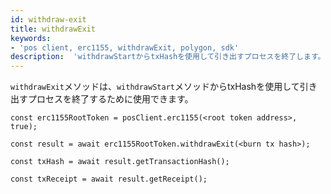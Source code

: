 ```yaml
---
id: withdraw-exit
title: withdrawExit
keywords:
- 'pos client, erc1155, withdrawExit, polygon, sdk'
description:  'withdrawStartからtxHashを使用して引き出すプロセスを終了します。'
---
```


`withdrawExit`メソッドは、`withdrawStart`メソッドからtxHashを使用して引き出すプロセスを終了するために使用できます。

```
const erc1155RootToken = posClient.erc1155(<root token address>, true);

const result = await erc1155RootToken.withdrawExit(<burn tx hash>);

const txHash = await result.getTransactionHash();

const txReceipt = await result.getReceipt();

```

